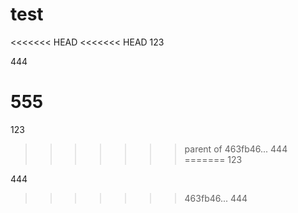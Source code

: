 # test

<<<<<<< HEAD
<<<<<<< HEAD
123

444

555
=======
123
>>>>>>> parent of 463fb46... 444
=======
123

444
>>>>>>> 463fb46... 444

